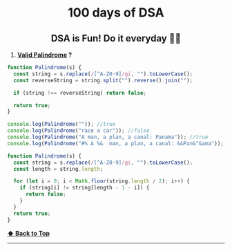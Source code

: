 <h1 align="center">100 days of DSA</h1>
<h2 align="center">DSA is Fun! Do it everyday 💯💯</h2>

1. **[Valid Palindrome](https://leetcode.com/problems/valid-palindrome/) ?**

```javascript
function Palindrome(s) {
  const string = s.replace(/[^A-Z0-9]/gi, "").toLowerCase();
  const reverseString = string.split("").reverse().join("");

  if (string !== reverseString) return false;

  return true;
}

console.log(Palindrome("")); //true
console.log(Palindrome("race a car")); //false
console.log(Palindrome("A man, a plan, a canal: Panama")); //true
console.log(Palindrome("#% A %&  man, a plan, a canal: &&Pan&^&ama")); // true
```

```javascript
function Palindrome(s) {
  const string = s.replace(/[^A-Z0-9]/gi, "").toLowerCase();
  const length = string.length;

  for (let i = 0; i < Math.floor(string.length / 2); i++) {
    if (string[i] != string[length - 1 - i]) {
      return false;
    }
  }
  return true;
}
```

**[⬆ Back to Top](#table-of-contents)**

---
